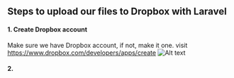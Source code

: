 ## Steps to upload our files to Dropbox with Laravel
#### 1. Create Dropbox account
Make sure we have Dropbox account, if not, make it one. visit https://www.dropbox.com/developers/apps/create
![Alt text](https://github.com/remote-software-dev/laravel-dropbox-sample/image1.PNG)
#### 2. 
